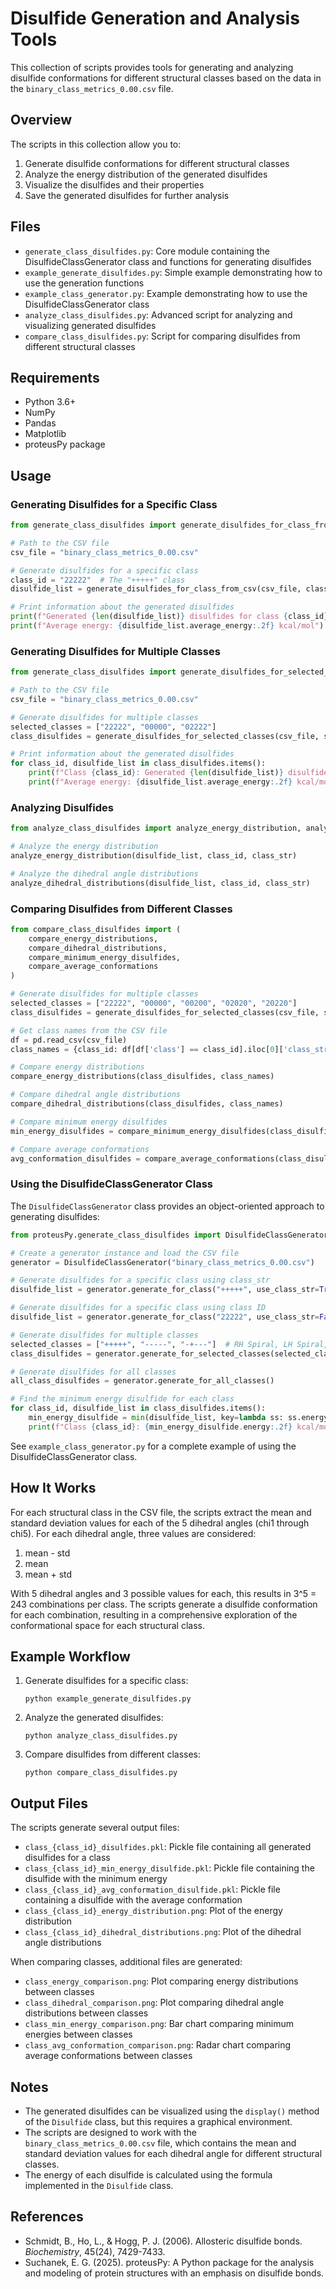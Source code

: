 # Disulfide Generation and Analysis Tools

This collection of scripts provides tools for generating and analyzing disulfide conformations for different structural classes based on the data in the `binary_class_metrics_0.00.csv` file.

## Overview

The scripts in this collection allow you to:

1. Generate disulfide conformations for different structural classes
2. Analyze the energy distribution of the generated disulfides
3. Visualize the disulfides and their properties
4. Save the generated disulfides for further analysis

## Files

- `generate_class_disulfides.py`: Core module containing the DisulfideClassGenerator class and functions for generating disulfides
- `example_generate_disulfides.py`: Simple example demonstrating how to use the generation functions
- `example_class_generator.py`: Example demonstrating how to use the DisulfideClassGenerator class
- `analyze_class_disulfides.py`: Advanced script for analyzing and visualizing generated disulfides
- `compare_class_disulfides.py`: Script for comparing disulfides from different structural classes

## Requirements

- Python 3.6+
- NumPy
- Pandas
- Matplotlib
- proteusPy package

## Usage

### Generating Disulfides for a Specific Class

```python
from generate_class_disulfides import generate_disulfides_for_class_from_csv

# Path to the CSV file
csv_file = "binary_class_metrics_0.00.csv"

# Generate disulfides for a specific class
class_id = "22222"  # The "+++++" class
disulfide_list = generate_disulfides_for_class_from_csv(csv_file, class_id)

# Print information about the generated disulfides
print(f"Generated {len(disulfide_list)} disulfides for class {class_id}.")
print(f"Average energy: {disulfide_list.average_energy:.2f} kcal/mol")
```

### Generating Disulfides for Multiple Classes

```python
from generate_class_disulfides import generate_disulfides_for_selected_classes

# Path to the CSV file
csv_file = "binary_class_metrics_0.00.csv"

# Generate disulfides for multiple classes
selected_classes = ["22222", "00000", "02222"]
class_disulfides = generate_disulfides_for_selected_classes(csv_file, selected_classes)

# Print information about the generated disulfides
for class_id, disulfide_list in class_disulfides.items():
    print(f"Class {class_id}: Generated {len(disulfide_list)} disulfides.")
    print(f"Average energy: {disulfide_list.average_energy:.2f} kcal/mol")
```

### Analyzing Disulfides

```python
from analyze_class_disulfides import analyze_energy_distribution, analyze_dihedral_distributions

# Analyze the energy distribution
analyze_energy_distribution(disulfide_list, class_id, class_str)

# Analyze the dihedral angle distributions
analyze_dihedral_distributions(disulfide_list, class_id, class_str)
```

### Comparing Disulfides from Different Classes

```python
from compare_class_disulfides import (
    compare_energy_distributions,
    compare_dihedral_distributions,
    compare_minimum_energy_disulfides,
    compare_average_conformations
)

# Generate disulfides for multiple classes
selected_classes = ["22222", "00000", "00200", "02020", "20220"]
class_disulfides = generate_disulfides_for_selected_classes(csv_file, selected_classes)

# Get class names from the CSV file
df = pd.read_csv(csv_file)
class_names = {class_id: df[df['class'] == class_id].iloc[0]['class_str'] for class_id in selected_classes}

# Compare energy distributions
compare_energy_distributions(class_disulfides, class_names)

# Compare dihedral angle distributions
compare_dihedral_distributions(class_disulfides, class_names)

# Compare minimum energy disulfides
min_energy_disulfides = compare_minimum_energy_disulfides(class_disulfides, class_names)

# Compare average conformations
avg_conformation_disulfides = compare_average_conformations(class_disulfides, class_names)
```

### Using the DisulfideClassGenerator Class

The `DisulfideClassGenerator` class provides an object-oriented approach to generating disulfides:

```python
from proteusPy.generate_class_disulfides import DisulfideClassGenerator

# Create a generator instance and load the CSV file
generator = DisulfideClassGenerator("binary_class_metrics_0.00.csv")

# Generate disulfides for a specific class using class_str
disulfide_list = generator.generate_for_class("+++++", use_class_str=True)

# Generate disulfides for a specific class using class ID
disulfide_list = generator.generate_for_class("22222", use_class_str=False)

# Generate disulfides for multiple classes
selected_classes = ["+++++", "-----", "-+---"]  # RH Spiral, LH Spiral, and RH Staple
class_disulfides = generator.generate_for_selected_classes(selected_classes, use_class_str=True)

# Generate disulfides for all classes
all_class_disulfides = generator.generate_for_all_classes()

# Find the minimum energy disulfide for each class
for class_id, disulfide_list in class_disulfides.items():
    min_energy_disulfide = min(disulfide_list, key=lambda ss: ss.energy)
    print(f"Class {class_id}: {min_energy_disulfide.energy:.2f} kcal/mol")
```

See `example_class_generator.py` for a complete example of using the DisulfideClassGenerator class.

## How It Works

For each structural class in the CSV file, the scripts extract the mean and standard deviation values for each of the 5 dihedral angles (chi1 through chi5). For each dihedral angle, three values are considered:

1. mean - std
2. mean
3. mean + std

With 5 dihedral angles and 3 possible values for each, this results in 3^5 = 243 combinations per class. The scripts generate a disulfide conformation for each combination, resulting in a comprehensive exploration of the conformational space for each structural class.

## Example Workflow

1. Generate disulfides for a specific class:

   ```
   python example_generate_disulfides.py
   ```

2. Analyze the generated disulfides:

   ```
   python analyze_class_disulfides.py
   ```

3. Compare disulfides from different classes:

   ```
   python compare_class_disulfides.py
   ```

## Output Files

The scripts generate several output files:

- `class_{class_id}_disulfides.pkl`: Pickle file containing all generated disulfides for a class
- `class_{class_id}_min_energy_disulfide.pkl`: Pickle file containing the disulfide with the minimum energy
- `class_{class_id}_avg_conformation_disulfide.pkl`: Pickle file containing a disulfide with the average conformation
- `class_{class_id}_energy_distribution.png`: Plot of the energy distribution
- `class_{class_id}_dihedral_distributions.png`: Plot of the dihedral angle distributions

When comparing classes, additional files are generated:

- `class_energy_comparison.png`: Plot comparing energy distributions between classes
- `class_dihedral_comparison.png`: Plot comparing dihedral angle distributions between classes
- `class_min_energy_comparison.png`: Bar chart comparing minimum energies between classes
- `class_avg_conformation_comparison.png`: Radar chart comparing average conformations between classes

## Notes

- The generated disulfides can be visualized using the `display()` method of the `Disulfide` class, but this requires a graphical environment.
- The scripts are designed to work with the `binary_class_metrics_0.00.csv` file, which contains the mean and standard deviation values for each dihedral angle for different structural classes.
- The energy of each disulfide is calculated using the formula implemented in the `Disulfide` class.

## References

- Schmidt, B., Ho, L., & Hogg, P. J. (2006). Allosteric disulfide bonds. *Biochemistry*, 45(24), 7429-7433.
- Suchanek, E. G. (2025). proteusPy: A Python package for the analysis and modeling of protein structures with an emphasis on disulfide bonds.
